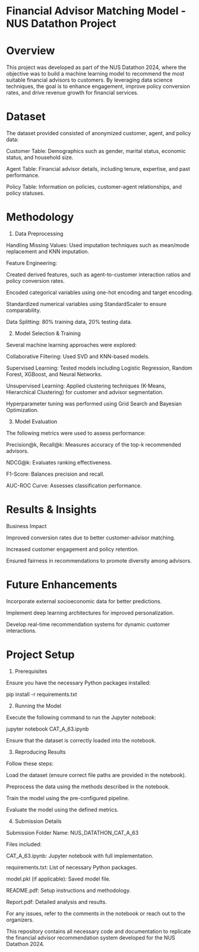 # Financial Advisor Matching Model - NUS Datathon Project

# Overview

This project was developed as part of the NUS Datathon 2024, where the objective was to build a machine learning model to recommend the most suitable financial advisors to customers. By leveraging data science techniques, the goal is to enhance engagement, improve policy conversion rates, and drive revenue growth for financial services.

# Dataset

The dataset provided consisted of anonymized customer, agent, and policy data:

Customer Table: Demographics such as gender, marital status, economic status, and household size.

Agent Table: Financial advisor details, including tenure, expertise, and past performance.

Policy Table: Information on policies, customer-agent relationships, and policy statuses.

# Methodology

1. Data Preprocessing

Handling Missing Values: Used imputation techniques such as mean/mode replacement and KNN imputation.

Feature Engineering:

Created derived features, such as agent-to-customer interaction ratios and policy conversion rates.

Encoded categorical variables using one-hot encoding and target encoding.

Standardized numerical variables using StandardScaler to ensure comparability.

Data Splitting: 80% training data, 20% testing data.

2. Model Selection & Training

Several machine learning approaches were explored:

Collaborative Filtering: Used SVD and KNN-based models.

Supervised Learning: Tested models including Logistic Regression, Random Forest, XGBoost, and Neural Networks.

Unsupervised Learning: Applied clustering techniques (K-Means, Hierarchical Clustering) for customer and advisor segmentation.

Hyperparameter tuning was performed using Grid Search and Bayesian Optimization.

3. Model Evaluation

The following metrics were used to assess performance:

Precision@k, Recall@k: Measures accuracy of the top-k recommended advisors.

NDCG@k: Evaluates ranking effectiveness.

F1-Score: Balances precision and recall.

AUC-ROC Curve: Assesses classification performance.

# Results & Insights

Business Impact

Improved conversion rates due to better customer-advisor matching.

Increased customer engagement and policy retention.

Ensured fairness in recommendations to promote diversity among advisors.

# Future Enhancements

Incorporate external socioeconomic data for better predictions.

Implement deep learning architectures for improved personalization.

Develop real-time recommendation systems for dynamic customer interactions.

# Project Setup

1. Prerequisites

Ensure you have the necessary Python packages installed:

pip install -r requirements.txt

2. Running the Model

Execute the following command to run the Jupyter notebook:

jupyter notebook CAT_A_63.ipynb

Ensure that the dataset is correctly loaded into the notebook.

3. Reproducing Results

Follow these steps:

Load the dataset (ensure correct file paths are provided in the notebook).

Preprocess the data using the methods described in the notebook.

Train the model using the pre-configured pipeline.

Evaluate the model using the defined metrics.

4. Submission Details

Submission Folder Name: NUS_DATATHON_CAT_A_63

Files included:

CAT_A_63.ipynb: Jupyter notebook with full implementation.

requirements.txt: List of necessary Python packages.

model.pkl (if applicable): Saved model file.

README.pdf: Setup instructions and methodology.

Report.pdf: Detailed analysis and results.

For any issues, refer to the comments in the notebook or reach out to the organizers.

This repository contains all necessary code and documentation to replicate the financial advisor recommendation system developed for the NUS Datathon 2024.

